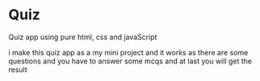 # Quiz
Quiz app using pure html, css and javaScript

i make this quiz app as a my mini project and it works as there are some questions and you have to answer some mcqs and at last you will get the result
